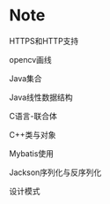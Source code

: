 # Note

HTTPS和HTTP支持

opencv画线

Java集合

Java线性数据结构

C语言-联合体

C++类与对象

Mybatis使用

Jackson序列化与反序列化

设计模式